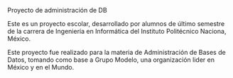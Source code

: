 Proyecto de administración de DB

Este es un proyecto escolar, desarrollado por alumnos de último semestre de la carrera de Ingeniería en Informática del Instituto Politécnico Naciona, México.

Este proyecto fue realizado para la materia de Administración de Bases de Datos, tomando como base a Grupo Modelo, una organización lider en México y en el Mundo.
